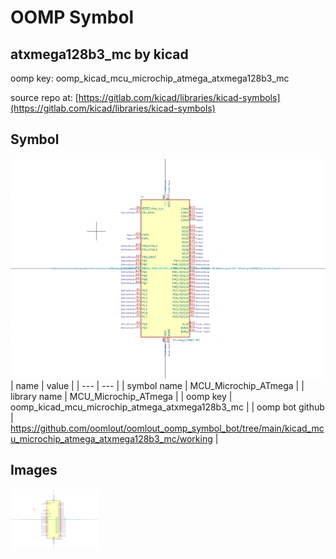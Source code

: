 # OOMP Symbol  
## atxmega128b3_mc  by kicad  
  
oomp key: oomp_kicad_mcu_microchip_atmega_atxmega128b3_mc  
  
source repo at: [https://gitlab.com/kicad/libraries/kicad-symbols](https://gitlab.com/kicad/libraries/kicad-symbols)  
## Symbol  
  
[![working.png](working_600.png)](working.png)  
| name | value | 
| --- | --- | 
| symbol name | MCU_Microchip_ATmega | 
| library name | MCU_Microchip_ATmega | 
| oomp key | oomp_kicad_mcu_microchip_atmega_atxmega128b3_mc | 
| oomp bot github | https://github.com/oomlout/oomlout_oomp_symbol_bot/tree/main/kicad_mcu_microchip_atmega_atxmega128b3_mc/working | 
## Images  
  
[![working.png](working_140.png)](working.png)  
